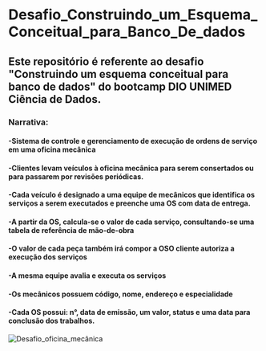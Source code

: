 # Desafio_Construindo_um_Esquema_Conceitual_para_Banco_De_dados
## Este repositório é referente ao desafio "Construindo um esquema conceitual para banco de dados" do bootcamp DIO UNIMED Ciência de Dados.

### Narrativa:

#### -Sistema de controle e gerenciamento de execução de ordens de serviço em uma oficina mecânica
#### -Clientes levam veículos à oficina mecânica para serem consertados ou para passarem por revisões periódicas.
####  -Cada veículo é designado a uma equipe de mecânicos que identifica os serviços a serem executados e preenche uma OS com data de entrega.
####  -A partir da OS, calcula-se o valor de cada serviço, consultando-se uma tabela de referência de mão-de-obra
####  -O valor de cada peça também irá compor a OSO cliente autoriza a execução dos serviços
####  -A mesma equipe avalia e executa os serviços
####  -Os mecânicos possuem código, nome, endereço e especialidade
####  -Cada OS possui: n°, data de emissão, um valor, status e uma data para conclusão dos trabalhos.

![Desafio_oficina_mecânica](https://user-images.githubusercontent.com/104040996/195472447-430ebffc-1aea-49cc-ab0d-c6769510ac4b.png)
